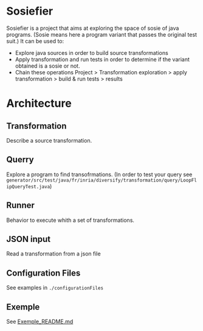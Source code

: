 # Sosiefier
Sosiefier is a project that aims at exploring the space of sosie of java programs. (Sosie means here a program variant that passes the original test suit.)
It can be used to:
 * Explore java sources in order to build source transformations
 * Apply transformation and run tests in order to determine if the variant obtained is a sosie or not.
 * Chain these operations
Project > Transformation exploration > apply transformation > build & run tests > results

# Architecture

## Transformation
Describe a source transformation.
## Querry
Explore a program to find transofrmations.
(In order to test your query see `generator/src/test/java/fr/inria/diversify/transformation/query/LoopFlipQueryTest.java`)
## Runner
Behavior to execute whith a set of transformations.
## JSON input
Read a transformation from a json file

## Configuration Files
See examples in `./configurationFiles`

## Exemple

See [Exemple_README.md](Exemple_README.md)
